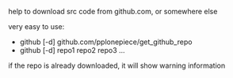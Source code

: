 help to download src code from github.com, or somewhere else

very easy to use:
- github [-d] github.com/pplonepiece/get_github_repo
- github [-d] repo1 repo2 repo3 ... 

if the repo is already downloaded, it will show warning information
